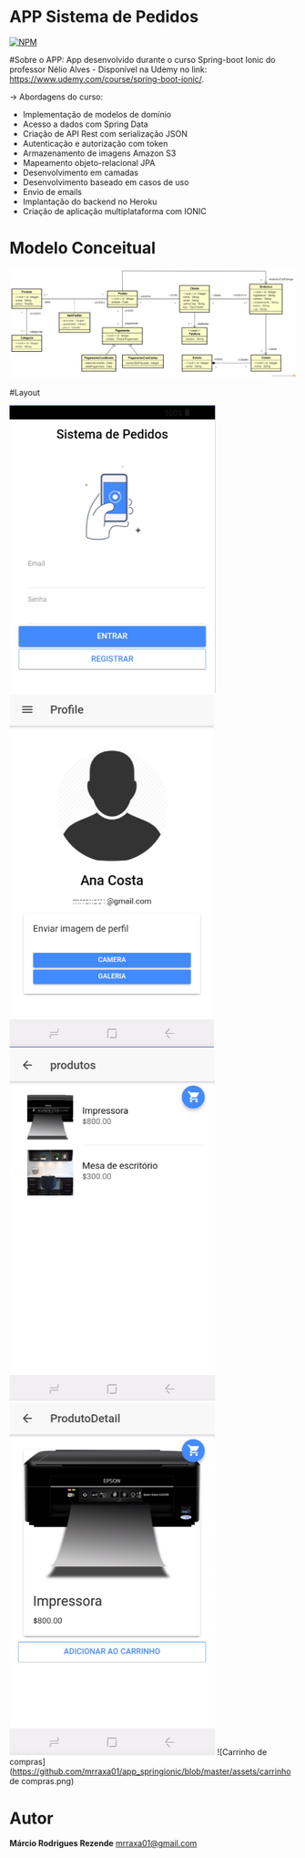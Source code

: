 # APP Sistema de Pedidos 
[![NPM](https://img.shields.io/npm/l/react)](https://github.com/mrraxa01/app_springionic/blob/main/LICENSE) 

#Sobre o APP:
App desenvolvido durante o curso Spring-boot Ionic do professor Nélio Alves - Disponível na Udemy no link: https://www.udemy.com/course/spring-boot-ionic/.

 -> Abordagens do curso:
  - Implementação de modelos de domínio
  - Acesso a dados com Spring Data
  - Criação de API Rest com serialização JSON
  - Autenticação e autorização com token
  - Armazenamento de imagens Amazon S3
  - Mapeamento objeto-relacional JPA
  - Desenvolvimento em camadas
  - Desenvolvimento baseado em casos de uso
  - Envio de emails
  - Implantação do backend no Heroku
  - Criação de aplicação multiplataforma com IONIC
  

# Modelo Conceitual 

![Modelo Conceitual](https://github.com/mrraxa01/app_springionic/blob/master/assets/diagrama.png)

#Layout

![Tela Login](https://github.com/mrraxa01/app_springionic/blob/master/assets/tela_login.png)
![Profile](https://github.com/mrraxa01/app_springionic/blob/master/assets/profile.png)
![Produtos](https://github.com/mrraxa01/app_springionic/blob/master/assets/produtos.png)
![Detalhes Produtos](https://github.com/mrraxa01/app_springionic/blob/master/assets/detalhes_produto.png)
![Carrinho de compras](https://github.com/mrraxa01/app_springionic/blob/master/assets/carrinho de compras.png)
# Autor
**Márcio Rodrigues Rezende**
mrraxa01@gmail.com
